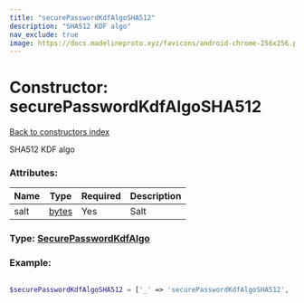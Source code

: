 ```yaml
---
title: "securePasswordKdfAlgoSHA512"
description: "SHA512 KDF algo"
nav_exclude: true
image: https://docs.madelineproto.xyz/favicons/android-chrome-256x256.png
---
```

# Constructor: securePasswordKdfAlgoSHA512  
[Back to constructors index](/API_docs/constructors/index.html)



SHA512 KDF algo

### Attributes:

| Name     |    Type       | Required | Description |
|----------|---------------|----------|-------------|
|salt|[bytes](/API_docs/types/bytes.html) | Yes|Salt|



### Type: [SecurePasswordKdfAlgo](/API_docs/types/SecurePasswordKdfAlgo.html)


### Example:

```php

$securePasswordKdfAlgoSHA512 = ['_' => 'securePasswordKdfAlgoSHA512', 'salt' => 'bytes'];
```  
